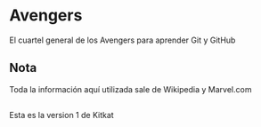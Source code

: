 # Avengers

El cuartel general de los Avengers para aprender Git y GitHub

## Nota
Toda la información aquí utilizada sale de Wikipedia y Marvel.com

##
Esta es la version 1  de Kitkat